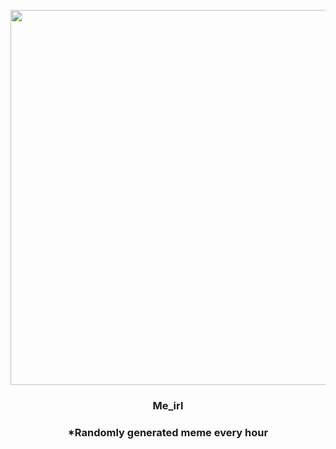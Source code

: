 <p align="center">
        <img src="https://i.redd.it/e0pnfq3qr3l81.jpg" width="600" height="600">
        </p>
        <h3 align="center">Me_irl</h3>
        <h3 align="center">*Randomly generated meme every hour</h3>
    